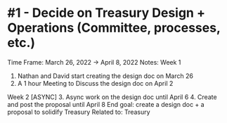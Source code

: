 # #1 - Decide on Treasury Design + Operations (Committee, processes, etc.)

Time Frame: March 26, 2022 → April 8, 2022
Notes: Week 1
1. Nathan and David start creating the design doc on March 26
2. A 1 hour Meeting to Discuss the design doc on April 2 

Week 2 [ASYNC]
3. Async work on the design doc until April 6
4. Create and post the proposal until April 8
End goal: create a design doc + a proposal to solidify Treasury
Related to: Treasury